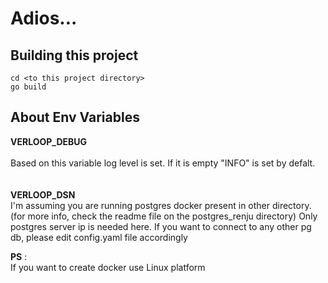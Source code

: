 # Adios...

## Building this project

```
cd <to this project directory>
go build
```

## About Env Variables

**VERLOOP_DEBUG** \
\
Based on this variable log level is set. If it is empty "INFO" is set by defalt.\
\
\
**VERLOOP_DSN** \
I'm assuming you are running postgres docker present in other directory. (for more info, check the readme file on the postgres_renju directory)
Only postgres server ip is needed here. If you want to connect to any other pg db, please edit config.yaml file accordingly


**PS** : \
If you want to create docker use Linux platform